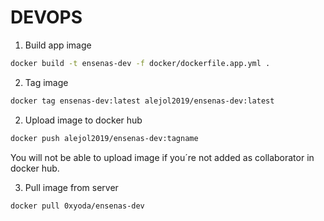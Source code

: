 # DEVOPS

1. Build app image

```bash
docker build -t ensenas-dev -f docker/dockerfile.app.yml .
```

2. Tag image

```bash
docker tag ensenas-dev:latest alejol2019/ensenas-dev:latest
```

2. Upload image to docker hub

```bash
docker push alejol2019/ensenas-dev:tagname
```

You will not be able to upload image if you´re not added as collaborator in docker hub.

3. Pull image from server

```bash
docker pull 0xyoda/ensenas-dev
```
